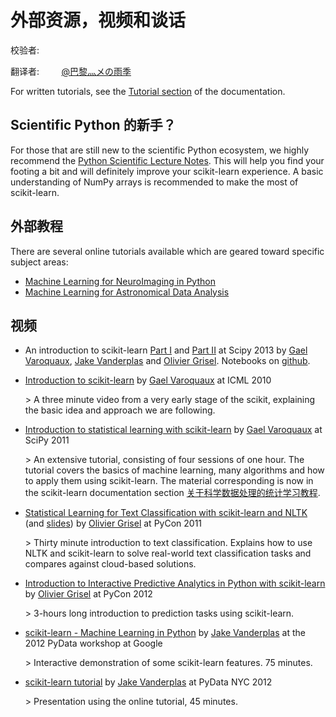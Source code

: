 # 外部资源，视频和谈话

校验者:

翻译者:
        [@巴黎灬メの雨季](https://github.com/apachecn/scikit-learn-doc-zh)

For written tutorials, see the [Tutorial section](tutorial/index.html#tutorial-menu) of the documentation.

## Scientific Python 的新手？

For those that are still new to the scientific Python ecosystem, we highly recommend the [Python Scientific Lecture Notes](http://www.scipy-lectures.org/). This will help you find your footing a bit and will definitely improve your scikit-learn experience. A basic understanding of NumPy arrays is recommended to make the most of scikit-learn.

## 外部教程

There are several online tutorials available which are geared toward specific subject areas:

*   [Machine Learning for NeuroImaging in Python](http://nilearn.github.io/)
*   [Machine Learning for Astronomical Data Analysis](https://github.com/astroML/sklearn_tutorial)

## 视频

*   An introduction to scikit-learn [Part I](https://conference.scipy.org/scipy2013/tutorial_detail.php?id=107) and [Part II](https://conference.scipy.org/scipy2013/tutorial_detail.php?id=111) at Scipy 2013 by [Gael Varoquaux](http://gael-varoquaux.info), [Jake Vanderplas](http://staff.washington.edu/jakevdp) and [Olivier Grisel](https://twitter.com/ogrisel). Notebooks on [github](https://github.com/jakevdp/sklearn_scipy2013).

*   [Introduction to scikit-learn](http://videolectures.net/icml2010_varaquaux_scik/) by [Gael Varoquaux](http://gael-varoquaux.info) at ICML 2010

    &gt; A three minute video from a very early stage of the scikit, explaining the basic idea and approach we are following.

*   [Introduction to statistical learning with scikit-learn](http://archive.org/search.php?query=scikit-learn) by [Gael Varoquaux](http://gael-varoquaux.info) at SciPy 2011

    &gt; An extensive tutorial, consisting of four sessions of one hour. The tutorial covers the basics of machine learning, many algorithms and how to apply them using scikit-learn. The material corresponding is now in the scikit-learn documentation section [关于科学数据处理的统计学习教程](tutorial/statistical_inference/index.html#stat-learn-tut-index).

*   [Statistical Learning for Text Classification with scikit-learn and NLTK](http://www.pyvideo.org/video/417/pycon-2011--statistical-machine-learning-for-text) (and [slides](http://www.slideshare.net/ogrisel/statistical-machine-learning-for-text-classification-with-scikitlearn-and-nltk)) by [Olivier Grisel](https://twitter.com/ogrisel) at PyCon 2011

    &gt; Thirty minute introduction to text classification. Explains how to use NLTK and scikit-learn to solve real-world text classification tasks and compares against cloud-based solutions.

*   [Introduction to Interactive Predictive Analytics in Python with scikit-learn](https://www.youtube.com/watch?v=Zd5dfooZWG4) by [Olivier Grisel](https://twitter.com/ogrisel) at PyCon 2012

    &gt; 3-hours long introduction to prediction tasks using scikit-learn.

*   [scikit-learn - Machine Learning in Python](https://newcircle.com/s/post/1152/scikit-learn_machine_learning_in_python) by [Jake Vanderplas](http://staff.washington.edu/jakevdp) at the 2012 PyData workshop at Google

    &gt; Interactive demonstration of some scikit-learn features. 75 minutes.

*   [scikit-learn tutorial](https://vimeo.com/53062607) by [Jake Vanderplas](http://staff.washington.edu/jakevdp) at PyData NYC 2012

    &gt; Presentation using the online tutorial, 45 minutes.
